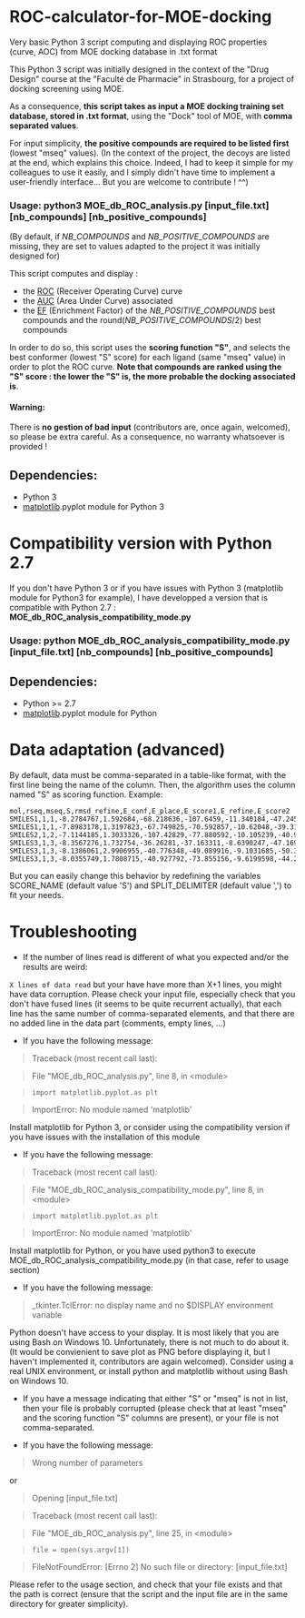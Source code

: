 # ROC-calculator-for-MOE-docking
Very basic Python 3 script computing and displaying ROC properties (curve, AOC) from MOE docking database in .txt format

This Python 3 script was initially designed in the context of the "Drug Design" course at the "Faculté de Pharmacie" in Strasbourg, for a project of docking screening using MOE.

As a consequence, **this script takes as input a MOE docking training set database, stored in .txt format**, using the "Dock" tool of MOE, with **comma separated values**.

For input simplicity, **the positive compounds are required to be listed first** (lowest "mseq" values).
(In the context of the project, the decoys are listed at the end, which explains this choice. Indeed, I had to keep it simple for my colleagues to use it easily, and I simply didn't have time to implement a user-friendly interface... But you are welcome to contribute ! ^^)

### Usage: python3 MOE_db_ROC_analysis.py \[input_file.txt\] \[nb_compounds\] \[nb_positive_compounds\]
(By default, if *NB_COMPOUNDS* and *NB_POSITIVE_COMPOUNDS* are missing, they are set to values adapted to the project it was initially designed for)

This script computes and display : 
- the [ROC](https://en.wikipedia.org/wiki/Receiver_operating_characteristic) (Receiver Operating Curve) curve
- the [AUC](https://en.wikipedia.org/wiki/Receiver_operating_characteristic#Area_under_the_curve) (Area Under Curve) associated
- the [EF](https://dx.doi.org/10.1021%2Fjm0608356) (Enrichment Factor) of the *NB_POSITIVE_COMPOUNDS* best compounds and the round(*NB_POSITIVE_COMPOUNDS*/2) best compounds

In order to do so, this script uses the **scoring function "S"**, and selects the best conformer (lowest "S" score) for each ligand (same "mseq" value) in order to plot the ROC curve. **Note that compounds are ranked using the "S" score : the lower the "S" is, the more probable the docking associated is**.

#### Warning:
There is **no gestion of bad input** (contributors are, once again, welcomed), so please be extra careful. As a consequence, no warranty whatsoever is provided !

## Dependencies:
- Python 3
- [matplotlib](https://github.com/matplotlib/matplotlib).pyplot module for Python 3

# Compatibility version with Python 2.7
If you don't have Python 3 or if you have issues with Python 3 (matplotlib module for Python3 for example), I have developped a version that is compatible with Python 2.7 : **MOE_db_ROC_analysis_compatibility_mode.py**

### Usage: python MOE_db_ROC_analysis_compatibility_mode.py \[input_file.txt\] \[nb_compounds\] \[nb_positive_compounds\]

## Dependencies:
- Python >= 2.7
- [matplotlib](https://github.com/matplotlib/matplotlib).pyplot module for Python

# Data adaptation (advanced)

By default, data must be comma-separated in a table-like format, with the first line being the name of the column.
Then, the algorithm uses the column named "S" as scoring function.
Example:

    mol,rseq,mseq,S,rmsd_refine,E_conf,E_place,E_score1,E_refine,E_score2
    SMILES1,1,1,-8.2784767,1.592684,-68.218636,-107.6459,-11.340184,-47.245892,-8.2784767
    SMILES1,1,1,-7.8983178,1.3197823,-67.749825,-70.592857,-10.62048,-39.311447,-7.8983178
    SMILES2,1,2,-7.1144185,1.3033326,-107.42829,-77.880592,-10.105239,-40.950863,-7.1144185
    SMILES3,1,3,-8.3567276,1.732754,-36.26281,-37.163311,-8.6390247,-47.169029,-8.3567276
    SMILES3,1,3,-8.1386061,2.9906955,-40.776348,-49.089916,-9.1031685,-50.324127,-8.1386061
    SMILES3,1,3,-8.0355749,1.7808715,-40.927792,-73.855156,-9.6199598,-44.299046,-8.0355749
But you can easily change this behavior by redefining the variables SCORE_NAME (default value 'S') and SPLIT_DELIMITER (default value ',') to fit your needs.

# Troubleshooting
- If the number of lines read is different of what you expected and/or the results are weird:

`X lines of data read` but your have have more than X+1 lines, you might have data corruption. Please check your input file, especially check that you don't have fused lines (it seems to be quite recurrent actually), that each line has the same number of comma-separated elements, and that there are no added line in the data part (comments, empty lines, ...)

- If you have the following message:

> Traceback (most recent call last):

>   File "MOE_db_ROC_analysis.py", line 8, in \<module\>

>     import matplotlib.pyplot.as plt

> ImportError: No module named 'matplotlib'

Install matplotlib for Python 3, or consider using the compatibility version if you have issues with the installation of this module

- If you have the following message:

> Traceback (most recent call last):

>   File "MOE_db_ROC_analysis_compatibility_mode.py", line 8, in \<module\>

>     import matplotlib.pyplot.as plt

> ImportError: No module named 'matplotlib'

Install matplotlib for Python, or you have used python3 to execute MOE_db_ROC_analysis_compatibility_mode.py (in that case, refer to usage section)

- If you have the following message:

> \_tkinter.TclError: no display name and no $DISPLAY environment variable

Python doesn't have access to your display. It is most likely that you are using Bash on Windows 10. Unfortunately, there is not much to do about it. (It would be convienient to save plot as PNG before displaying it, but I haven't implemented it, contributors are again welcomed). Consider using a real UNIX environment, or install python and matplotlib without using Bash on Windows 10.

- If you have a message indicating that either "S" or "mseq" is not in list, then your file is probably corrupted (please check that at least "mseq" and the scoring function "S" columns are present), or your file is not comma-separated.

- If you have the following message:

> Wrong number of parameters

or 

> Opening \[input_file.txt\]

> Traceback (most recent call last):

>   File "MOE_db_ROC_analysis.py", line 25, in \<module\>

>     file = open(sys.argv[1])

> FileNotFoundError: [Errno 2] No such file or directory: \[input_file.txt\]

Please refer to the usage section, and check that your file exists and that the path is correct (ensure that the script and the input file are in the same directory for greater simplicity).
